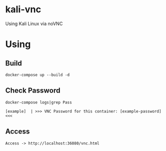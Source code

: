 # kali-vnc
Using Kali Linux via noVNC

# Using
## Build
```
docker-compose up --build -d
```

## Check Password
```
docker-compose logs|grep Pass
```
```
[example]  | >>> VNC Password for this container: [example-password] <<<
```

## Access
```
Access -> http://localhost:36080/vnc.html
```
